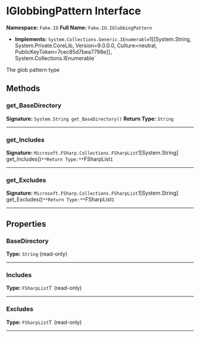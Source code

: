 # IGlobbingPattern Interface

**Namespace:** `Fake.IO`
**Full Name:** `Fake.IO.IGlobbingPattern`
- **Implements:** `System.Collections.Generic.IEnumerable`1[[System.String, System.Private.CoreLib, Version=9.0.0.0, Culture=neutral, PublicKeyToken=7cec85d7bea7798e]]`, `System.Collections.IEnumerable`

The glob pattern type

## Methods

### get_BaseDirectory

**Signature:** `System.String get_BaseDirectory()`
**Return Type:** `String`

---

### get_Includes

**Signature:** `Microsoft.FSharp.Collections.FSharpList`1[System.String] get_Includes()`
**Return Type:** `FSharpList`1`

---

### get_Excludes

**Signature:** `Microsoft.FSharp.Collections.FSharpList`1[System.String] get_Excludes()`
**Return Type:** `FSharpList`1`

---

## Properties

### BaseDirectory

**Type:** `String` (read-only)

---

### Includes

**Type:** `FSharpList`1` (read-only)

---

### Excludes

**Type:** `FSharpList`1` (read-only)

---